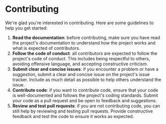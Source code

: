 # Contributing

We're glad you're interested in contributing. Here are some guidelines to help you get started:

1. **Read the documentation**: before contributing, make sure you have read the project's documentation to understand how the project works and what is expected of contributors.
2. **Follow the code of conduct**: all contributors are expected to follow the project's code of conduct. This includes being respectful to others, avoiding offensive language, and accepting constructive criticism.
3. **Submit clear and concise issues**: if you encounter a problem or have a suggestion, submit a clear and concise issue on the project's issue tracker. Include as much detail as possible to help others understand the issue.
4. **Contribute code**: if you want to contribute code, ensure that your code is well-documented and follows the project's coding standards. Submit your code as a pull request and be open to feedback and suggestions.
5. **Review and test pull requests**: if you are not contributing code, you can still help by reviewing and testing pull requests. Provide constructive feedback and test the code to ensure it works as expected.
